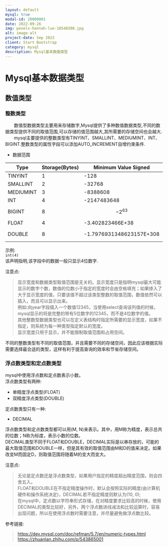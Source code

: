 ```yaml
---
layout: default
mysql: true
modal-id: 20000001
date: 2022-09-26
img: pexels-hannah-luo-18540208.jpg
alt: image-alt
project-date: Sep 2023
client: Start Bootstrap
category: mysql
description: Mysql基本数据类型
---
```


# Mysql基本数据类型

## 数值类型
### 整数类型
&emsp;&emsp;数值型数据类型主要用来存储数字,Mysql提供了多种数值数据类型,不同的数据类型提供不同的取值范围,可以存储的值范围越大,其所需要的存储空间也会越大.  
&emsp;&emsp;mysql主要提供的整数类型有TINYINT、SMALLINT、MEDIUMINT、INT、BIGINT.整数类型的属性字段可以添加AUTO_INCREMENT自增约束条件.  

- 数据范围  

| Type | Storage(Bytes) | Minimum Value Signed | Minimum Value Unsigned | Maximum Value Signed | Maximum Value Unsigned |
| ------ | ------ | ------ | ------ | ------ | ------ |
| TINYINT | 1 | -128 | 0 | 127 | 255 |
| SMALLINT | 2 | -32768 | 0 | 32767 | 65535 |
| MEDIUMINT | 3 | -8388608 | 0 | 8388607 | 16777215 |
| INT | 4 | -2147483648 | 0 | 2147483647 | 4294967295 |
| BIGINT | 8 | $$ -2^63 $$ | 0 | 2^63 - 1 | 2^64 - 1 |
| FLOAT | 4 | -3.402823466E+38 | 1.175494351E-38 | -1.175494351E-38 | 3.402823466E+38 |
| DOUBLE | 8 | -1.7976931348623157E+308 | 2.2250738585072014E-308 | -2.2250738585072014E-308 | 1.7976931348623157E+308 |

示例:  
```int(4)```  
该声明指明,该字段中的数据一般只显示4位数字.  

注意点:  
> 显示宽度和数据类型取值范围是无关的。显示宽度只是指明mysql最大可能显示的数字个数，数值的位数小于指定的宽度时会由空格填充；如果掺入了大于显示宽度的值，只要该值不超过该类型整数的取值范围，数值依然可以插入，而且可以显示出来。   
> 例如:向year字段插入一个数值12345，当使用select查询该列值的时候，mysql显示的将是完整的带有5位数字的12345，而不是4位数字的值。  
> 其他整数型数据类型也可以在定义表结构时指定所需要的显示宽度，如果不指定，则系统为每一种类型指定默认的宽度。    
> 显示宽度只用于显示，并不能限制取值范围和占用空间。

不同的整数类型有不同的取值范围，并且需要不同的存储空间，因此应该根据实际需要选择最合适的类型，这样有利于提高查询的效率和节省存储空间。

### 浮点数类型和定点数类型  
mysql中使用浮点数和定点数表示小数。  
浮点数类型有两种:  
- 单精度浮点类型(FLOAT)  
- 双精度浮点类型(DOUBLE)  

定点数类型只有一种:  
- DECIMAL

浮点数类型和定点数类型都可以用(M, N)来表示。其中，用M称为精度，表示总共的位数；N称为标度，表示小数的位数。  
DECIMAL类型不同于FLOAT和DOUBLE，DECIMAL实际是以串存放的，可能的最大取值范围和DOUBLE一样，但是其有效的取值范围由M和D的值来决定。如果改变M而固定D，则取值范围将随着M的变大而变大。  

注意点:
> 无论是定点数还是浮点数类型，如果用户指定的精度超出精度范围，则会四舍五入。  
> FLOAT和DOUBLE在不指定精度操作时，默认会按照实际的精度(由计算机硬件和操作系统决定)，DECIMAL若不指定精度则默认为(10, 0);  
> 在mysql中，定点数以字符串形式存储，在对精度要求比较高的时候，使用DECIMAL的类型比较好，另外，两个浮点数进线减法和比较运算时，容易出现问题，所以在使用浮点数时需要注意，并尽量避免做浮点数比较。  



参考链接:
> https://dev.mysql.com/doc/refman/5.7/en/numeric-types.html  
> https://zhuanlan.zhihu.com/p/543865001
